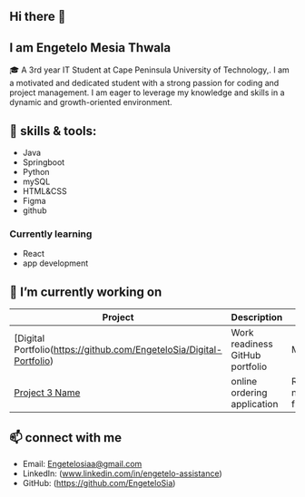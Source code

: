 ## Hi there 👋

## I am Engetelo Mesia Thwala
🎓 A 3rd year IT Student at Cape Peninsula University of Technology,. I am a motivated and dedicated student with a strong passion for coding and project 
management. I am eager to leverage my knowledge and skills in a dynamic and growth-oriented environment.

## 🌱 skills & tools:
- Java
- Springboot
- Python
- mySQL
- HTML&CSS
- Figma
- github

### Currently learning 
- React
- app development
  
## 🔭 I’m currently working on
| Project | Description | Tech |
|--------|-------------|------|
| [Digital Portfolio(https://github.com/EngeteloSia/Digital-Portfolio) | Work readiness GitHub portfolio | Markdown |
| [Project 3 Name](https://github.com/EngeteloSia/Project3--Online-ordering-school-Cafeteria) | online ordering application  | React native, firebase |

## 📫 connect with me 

- Email: Engetelosiaa@gmail.com 
- LinkedIn: (www.linkedin.com/in/engetelo-assistance)  
- GitHub: (https://github.com/EngeteloSia)




<!--
**EngeteloSia/EngeteloSia** is a ✨ _special_ ✨ repository because its `README.md` (this file) appears on your GitHub profile.

Here are some ideas to get you started:

- 🔭 I’m currently working on ...
- 🌱 I’m currently learning ...
- 👯 I’m looking to collaborate on ...
- 🤔 I’m looking for help with ...
- 💬 Ask me about ...
- 📫 How to reach me: ...
- 😄 Pronouns: ...
- ⚡ Fun fact: ...
-->

